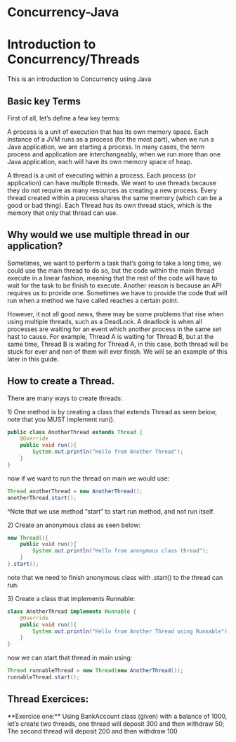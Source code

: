 # Concurrency-Java


<h1>Introduction to Concurrency/Threads</h1>
This is an introduction to Concurrency using Java<br />


<h2>Basic key Terms</h2>

<p>First of all, let’s define a few key terms:</p>
<p>A process is a unit of execution that has its own memory space. Each instance of a JVM runs as a process (for the most part), when we run a Java application, we are starting a process. In many cases, the term process and application are interchangeably, when we run more than one Java application, each will have its own memory space of heap. </p>
<p>A thread is a unit of executing within a process. Each process (or application) can have multiple threads. We want to use threads because they do not require as many resources as creating a new process. Every thread created within a process shares the same memory (which can be a good or bad thing). Each Thread has its own thread stack, which is the memory that only that thread can use. 
</p>

<h2>Why would we use multiple thread in our application?</h2>

<p>Sometimes, we want to perform a task that’s going to take a long time, we could use the main thread to do so, but the code within the main thread execute in a linear fashion, meaning that the rest of the code will have to wait for the task to be finish to execute. Another reason is because an API requires us to provide one. Sometimes we have to provide the code that will run when a method we have called reaches a certain point. </p>
<p>However, it not all good news, there may be some problems that rise when using multiple threads, such as a DeadLock. A deadlock is when all processes are waiting for an event which another process in the same set hast to cause. For example, Thread A is waiting for Thread B, but at the same time, Thread B is waiting for Thread A, in this case, both thread will be stuck for ever and non of them will ever finish. We will se an example of this later in this guide. 
</p>

<h2>How to create a Thread.</h2>

<p>There are many ways to create threads:</p> 
<p>	1) One method is by creating a class that extends Thread as seen below, note that you MUST implement run().  </p>

```Java
public class AnotherThread extends Thread {
    @Override
    public void run(){
        System.out.println("Hello from Another Thread");
    }
}
```
<p>now if we want to run the thread on main we would use:</p> 

```Java
Thread anotherThread = new AnotherThread();
anotherThread.start();
```

<p>^Note that we use method “start” to start run method, and not run itself. </p> 

<p>2) Create an anonymous class as seen below: </p> 

```Java
new Thread(){
    public void run(){
        System.out.println("Hello from anonymous class thread");
    }
}.start();
```
note that we need to finish anonymous class with .start() to the thread can run.

<p>3) Create a class that implements Runnable: </p> 

```Java
class AnotherThread implements Runnable {
    @Override
    public void run(){
        System.out.println("Hello from Another Thread using Runnable");
    }
}
```
now we can start that thread in main using: 

```Java
Thread runnableThread = new Thread(new AnotherThread());
runnableThread.start();
```

<p></p> 

<h2>Thread Exercices: </h2>
**Exercice one:**  Using BankAccount class (given) with a balance of 1000, let’s create two threads, one thread will deposit 300 and then withdraw 50; The second thread will deposit 200 and then withdraw 100 

